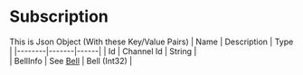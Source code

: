 # Subscription

This is Json Object (With these Key/Value Pairs)
| Name    | Description       |  Type |
|--------|-------|------|
| Id | Channel Id | String |  
| BellInfo | See [Bell](Bell.md) | Bell (Int32) |  